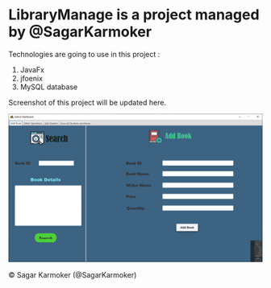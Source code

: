 # LibraryManage is a project managed by @SagarKarmoker

Technologies are going to use in this project :

1. JavaFx
2. jfoenix
3. MySQL database

Screenshot of this project will be updated here.

![img.png](img.png)

© Sagar Karmoker (@SagarKarmoker)
